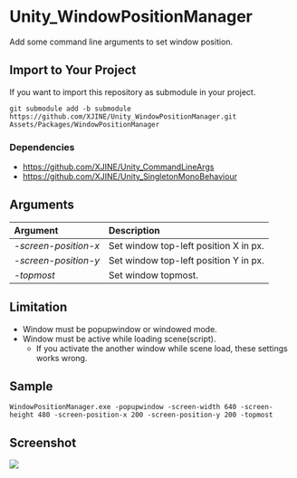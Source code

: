 # Unity_WindowPositionManager

Add some command line arguments to set window position.

## Import to Your Project

If you want to import this repository as submodule in your project.

```
git submodule add -b submodule https://github.com/XJINE/Unity_WindowPositionManager.git Assets/Packages/WindowPositionManager
```

### Dependencies

- https://github.com/XJINE/Unity_CommandLineArgs
- https://github.com/XJINE/Unity_SingletonMonoBehaviour

## Arguments

| Argument             | Description     |
|:---------------------|:--------------------------------------|
| *-screen-position-x* | Set window top-left position X in px. |
| *-screen-position-y* | Set window top-left position Y in px. |
| *-topmost*           | Set window topmost.                   |

## Limitation

- Window must be popupwindow or windowed mode.
- Window must be active while loading scene(script).
    - If you activate the another window while scene load,
      these settings works wrong.

## Sample

```
WindowPositionManager.exe -popupwindow -screen-width 640 -screen-height 480 -screen-position-x 200 -screen-position-y 200 -topmost
```

## Screenshot

![](https://github.com/XJINE/Unity3D_WindowPositionManager/blob/master/screenshot0.gif)
